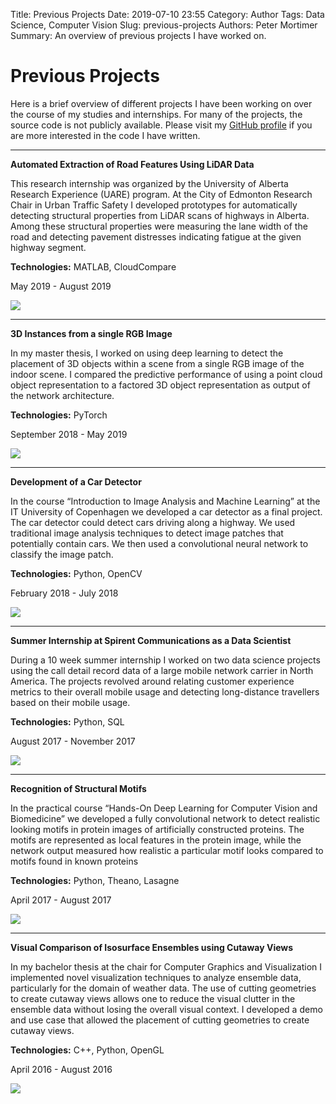 Title: Previous Projects
Date: 2019-07-10 23:55
Category: Author
Tags: Data Science, Computer Vision
Slug: previous-projects
Authors: Peter Mortimer
Summary: An overview of previous projects I have worked on.

# Previous Projects

Here is a brief overview of different projects I have been working on over the course of my studies and internships. For many of the projects, the source code is not publicly available. Please visit my [GitHub profile](https://github.com/tonyromarock) if you are more interested in the code I have written.

<hr>

**Automated Extraction of Road Features Using LiDAR Data**
<div class="row">
<div class="col-8 col-sm-8">
<p>This research internship was organized by the University of Alberta Research Experience (UARE) program. At the City of Edmonton Research Chair in Urban Traffic Safety I developed prototypes for automatically detecting structural properties from LiDAR scans of highways in Alberta. Among these structural properties were measuring the lane width of the road and detecting pavement distresses indicating fatigue at the given highway segment.</p>
<p><b>Technologies:</b> MATLAB, CloudCompare</p>
<p>May 2019 - August 2019</p>
</div>
<div class="col-4 col-sm-4">
<img src="/images/prev_projects/uare_pavement.png">
</div>
</div>
<hr>

**3D Instances from a single RGB Image**
<div class="row">
<div class="col-8 col-sm-8">
<p>In my master thesis, I worked on using deep learning to detect the placement of 3D objects within a scene from a single RGB image of the indoor scene. I compared the predictive performance of using a point cloud object representation to a factored 3D object representation as output of the network architecture.</p>
<p><b>Technologies:</b> PyTorch</p>
<p>September 2018 - May 2019</p>
</div>
<div class="col-4 col-sm-4">
<img src="/images/prev_projects/bedroom_prediction.png">
</div>
</div>
<hr>

**Development of a Car Detector**
<div class="row">
<div class="col-8 col-sm-8">
<p>In the course “Introduction to Image Analysis and Machine Learning” at the IT University of Copenhagen we developed a car detector as a final project. The car detector could detect cars driving along a highway. We used traditional image analysis techniques to detect image patches that potentially contain cars. We then used a convolutional neural network to classify the image patch.</p>
<p><b>Technologies:</b> Python, OpenCV</p>
<p>February 2018 - July 2018</p>
</div>
<div class="col-4 col-sm-4">
<img src="/images/prev_projects/highway_detector.png">
</div>
</div>
<hr>

**Summer Internship at Spirent Communications as a Data Scientist**
<div class="row">
<div class="col-8 col-sm-8">
<p>During a 10 week summer internship I worked on two data science projects using the call detail record data of a large mobile network carrier in North America. The projects revolved around relating customer experience metrics to their overall mobile usage and detecting long-distance travellers based on their mobile usage.</p>
<p><b>Technologies:</b> Python, SQL</p>
<p>August 2017 - November 2017</p>
</div>
<div class="col-4 col-sm-4">
<img src="/images/prev_projects/cell_towers_mexico.png">
</div>
</div>
<hr>

**Recognition of Structural Motifs**
<div class="row">
<div class="col-8 col-sm-8">
<p>In the practical course “Hands-On Deep Learning for Computer Vision and Biomedicine” we developed a fully convolutional network to detect realistic looking motifs in protein images of artificially constructed proteins. The motifs are represented as local features in the protein image, while the network output measured how realistic a particular motif looks compared to motifs found in known proteins</p>
<p><b>Technologies:</b> Python, Theano, Lasagne</p>
<p>April 2017 - August 2017</p>
</div>
<div class="col-4 col-sm-4">
<img src="/images/prev_projects/motif_image.png">
</div>
</div>
<hr>

**Visual Comparison of Isosurface Ensembles using Cutaway Views**
<div class="row">
<div class="col-8 col-sm-8">
<p>In my bachelor thesis at the chair for Computer Graphics and Visualization I implemented novel visualization techniques to analyze ensemble data, particularly for the domain of weather data. The use of cutting geometries to create cutaway views allows one to reduce the visual clutter in the ensemble data without losing the overall visual context. I developed a demo and use case that allowed the placement of cutting geometries to create cutaway views.</p>
<p><b>Technologies:</b> C++, Python, OpenGL</p>
<p>April 2016 - August 2016</p>
</div>
<div class="col-4 col-sm-4">
<img src="/images/prev_projects/BA_image.png">
</div>
</div>
